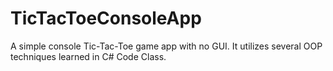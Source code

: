 # TicTacToeConsoleApp
A simple console Tic-Tac-Toe game app with no GUI. It utilizes several OOP techniques learned in C# Code Class.
